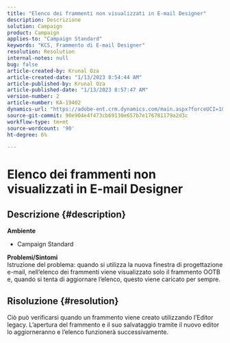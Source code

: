 ```yaml
---
title: "Elenco dei frammenti non visualizzati in E-mail Designer"
description: Descrizione
solution: Campaign
product: Campaign
applies-to: "Campaign Standard"
keywords: "KCS, Frammento di E-mail Designer"
resolution: Resolution
internal-notes: null
bug: false
article-created-by: Krunal Oza
article-created-date: "1/13/2023 8:54:44 AM"
article-published-by: Krunal Oza
article-published-date: "1/13/2023 8:57:47 AM"
version-number: 2
article-number: KA-19402
dynamics-url: "https://adobe-ent.crm.dynamics.com/main.aspx?forceUCI=1&pagetype=entityrecord&etn=knowledgearticle&id=0ec239ec-1f93-ed11-aad1-6045bd006793"
source-git-commit: 90e904e4f473cb69130e657b7e176781179a2d3c
workflow-type: tm+mt
source-wordcount: '90'
ht-degree: 6%

---
```


# Elenco dei frammenti non visualizzati in E-mail Designer

## Descrizione {#description}

<b>Ambiente</b>
- Campaign Standard



<b>Problemi/Sintomi</b><br>Istruzione del problema: quando si utilizza la nuova finestra di progettazione e-mail, nell’elenco dei frammenti viene visualizzato solo il frammento OOTB e, quando si tenta di aggiornare l’elenco, questo viene caricato per sempre.

## Risoluzione {#resolution}


Ciò può verificarsi quando un frammento viene creato utilizzando l’Editor legacy. L’apertura del frammento e il suo salvataggio tramite il nuovo editor lo aggiorneranno e l’elenco funzionerà successivamente.
